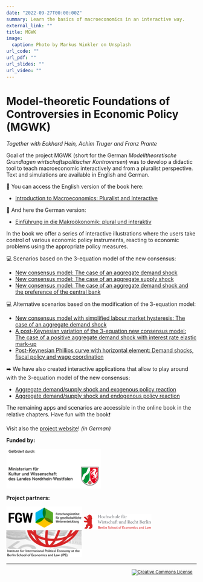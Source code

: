 ```yaml
---
date: "2022-09-27T00:00:00Z"
summary: Learn the basics of macroeconomics in an interactive way.
external_link: ""
title: MGWK
image:
  caption: Photo by Markus Winkler on Unsplash
url_code: ""
url_pdf: ""
url_slides: ""
url_video: ""
---
```


# Model-theoretic Foundations of Controversies in Economic Policy (MGWK)

*Together with Eckhard Hein, Achim Truger and Franz Prante*

Goal of the project MGWK (short for the German *Modelltheoretische Grundlagen wirtschaftspolitischer Kontroversen*) was to develop a didactic tool to teach macroeconomic interactively and from a pluralist perspective. Text and simulations are available in English and German.

:book: You can access the English version of the book here:

- [Introduction to Macroeconomics: Pluralist and Interactive](https://eng.mgwk.de/)

:book: And here the German version:

- [Einführung in die Makroökonomik: plural und interaktiv](https://www.mgwk.de/)

In the book we offer a series of interactive illustrations where the users take control of various economic policy instruments, reacting to economic problems using the appropriate policy measures.

:computer: Scenarios based on the 3-equation model of the new consensus:

- [New consensus model: The case of an aggregate demand shock](https://mgwk.shinyapps.io/scenario1_eng/)
- [New consensus model: The case of an aggregate supply shock](https://mgwk.shinyapps.io/scenario2_eng/)
- [New consensus model: The case of an aggregate demand shock and the preference of the central bank](https://mgwk.shinyapps.io/scenario1a_eng/)

:computer: Alternative scenarios based on the modification of the 3-equation model:

- [New consensus model with simplified labour market hysteresis: The case of an aggregate demand shock](https://mgwk.shinyapps.io/scenario1c_eng/)
- [A post-Keynesian variation of the 3-equation new consensus model: The case of a positive aggregate demand shock with interest rate elastic mark-up](https://mgwk.shinyapps.io/scenario1b_eng/)
- [Post-Keynesian Phillips curve with horizontal element: Demand shocks, fiscal policy and wage coordination](https://mgwk.shinyapps.io/scenario3pk_eng/)

:arrow_right: We have also created interactive applications that allow to play around with the 3-equation model of the new consensus:

- [Aggregate demand/supply shock and exogenous policy reaction](https://mgwk.shinyapps.io/full_model2_eng/)
- [Aggregate demand/supply shock and endogenous policy reaction](https://mgwk.shinyapps.io/full_model1_eng/)

The remaining apps and scenarios are accessible in the online book in the relative chapters. Have fun with the book:exclamation:

Visit also the [project website](https://projekt.mgwk.de/index.html)! *(in German)*

**Funded by:**

<div class="row">
  <img src="mkw.jpg" width="250">
</div>

**Project partners:**

<div class="row">
    <img src="fgw.png" width="200">
    <img src="hwr.png" width="180" height="40">
    <img src="ipe.jpg" width="200">
</div>

<hr>

<head>
<style> p.indent{ padding-right: 1em } </style>
</head>
<p style="font-size:80%;text-align:right" class="indent">
<a rel="license" href="http://creativecommons.org/licenses/by-nc-nd/4.0/">
<img alt="Creative Commons License" style="border-width:0" src="https://i.creativecommons.org/l/by-nc-nd/4.0/88x31.png" />
</a>
</p>

